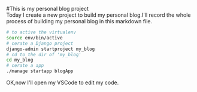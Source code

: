 #This is my personal blog project   
Today I create a new project to build my personal blog.I'll record the whole process of building my personal blog in this markdown file.
```bash
# to active the virtualenv
source env/bin/active
# cerate a Django project
django-admin startproject my_blog
# cd to the dir of 'my_blog'
cd my_blog
# cerate a app
./manage startapp blogApp
```
OK,now I'll open my VSCode to edit my code.
